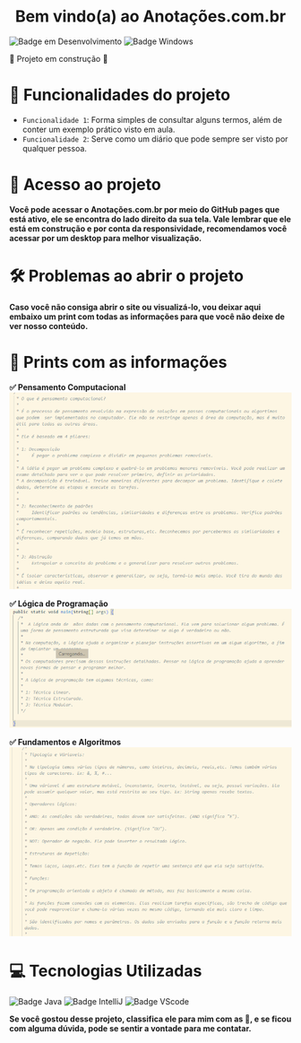 <h1 align="center"> Bem vindo(a) ao Anotações.com.br </h1>

![Badge em Desenvolvimento](http://img.shields.io/static/v1?label=STATUS&message=EM%20DESENVOLVIMENTO&color=GREEN&style=for-the-badge) ![Badge Windows](https://img.shields.io/badge/Windows-0078D6?style=for-the-badge&logo=windows&logoColor=white)

:construction: Projeto em construção :construction:

# :hammer: Funcionalidades do projeto

- `Funcionalidade 1`: Forma simples de consultar alguns termos, além de conter um exemplo prático visto em aula.
- `Funcionalidade 2`: Serve como um diário que pode sempre ser visto por qualquer pessoa.

# 📁 Acesso ao projeto

**Você pode acessar o Anotações.com.br por meio do GitHub pages que está ativo, ele se encontra do lado direito da sua tela. Vale lembrar que ele está em construção e por conta da responsividade, recomendamos você acessar por um desktop para melhor visualização.**

# 🛠️ Problemas ao abrir o projeto

**Caso você não consiga abrir o site ou visualizá-lo, vou deixar aqui embaixo um print com todas as informações para que você não deixe de ver nosso conteúdo.**

# :eyes: Prints com as informações
**:white_check_mark: Pensamento Computacional**
![Print descrevendo o que contém o site, no caso explicando o que é pensamento computacional](imagens-site/foto-pensamento-computacional.png)

**:white_check_mark: Lógica de Programação**
![Print descrevendo o que contém o site, no caso explicando o que é Lógica de Programação](imagens-site/foto-logica-programacao.png)

**:white_check_mark: Fundamentos e Algoritmos**
![Print descrevendo o que contém o site, no caso explicando o que são os fundamentos e algoritmos](imagens-site/foto-fundamentos.png)

# :computer: Tecnologias Utilizadas
![Badge Java](https://img.shields.io/badge/Java-ED8B00?style=for-the-badge&logo=openjdk&logoColor=white) ![Badge IntelliJ](https://img.shields.io/badge/IntelliJ_IDEA-000000.svg?style=for-the-badge&logo=intellij-idea&logoColor=white) ![Badge VScode](https://img.shields.io/badge/Visual_Studio_Code-0078D4?style=for-the-badge&logo=visual%20studio%20code&logoColor=white)


**Se você gostou desse projeto, classifica ele para mim com as :star2:, e se ficou com alguma dúvida, pode se sentir a vontade para me contatar.**





